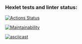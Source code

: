 ### Hexlet tests and linter status:
[![Actions Status](https://github.com/dven-dev/frontend-project-44/actions/workflows/hexlet-check.yml/badge.svg)](https://github.com/dven-dev/frontend-project-44/actions)

[![Maintainability](https://api.codeclimate.com/v1/badges/00597d703e8dc75e4f23/maintainability)](https://codeclimate.com/github/dven-dev/frontend-project-44/maintainability)

[![asciicast](https://asciinema.org/a/2yRtYQHytcdiKLk78DyWCSfuQ.svg)](https://asciinema.org/a/2yRtYQHytcdiKLk78DyWCSfuQ)
